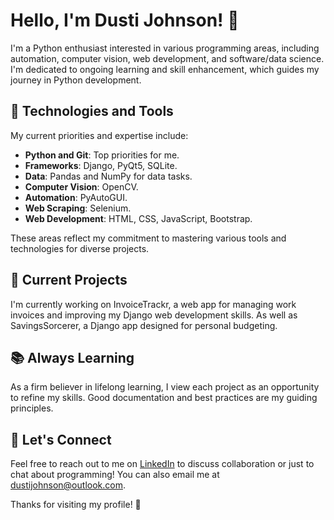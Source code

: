 # Hello, I'm Dusti Johnson! 👋

I'm a Python enthusiast interested in various programming areas, including automation, computer vision, web development, and software/data science. I'm dedicated to ongoing learning and skill enhancement, which guides my journey in Python development.

## 🔧 Technologies and Tools

My current priorities and expertise include:

- **Python and Git**: Top priorities for me.
- **Frameworks**: Django, PyQt5, SQLite.
- **Data**: Pandas and NumPy for data tasks.
- **Computer Vision**: OpenCV.
- **Automation**: PyAutoGUI.
- **Web Scraping**: Selenium.
- **Web Development**: HTML, CSS, JavaScript, Bootstrap.

These areas reflect my commitment to mastering various tools and technologies for diverse projects.

## 🌱 Current Projects

I'm currently working on InvoiceTrackr, a web app for managing work invoices and improving my Django web development skills. As well as SavingsSorcerer, a Django app designed for personal budgeting.

## 📚 Always Learning

As a firm believer in lifelong learning, I view each project as an opportunity to refine my skills. Good documentation and best practices are my guiding principles.

## 🤝 Let's Connect

Feel free to reach out to me on [LinkedIn](https://www.linkedin.com/in/dusti-johnson/) to discuss collaboration or just to chat about programming! You can also email me at dustijohnson@outlook.com.

Thanks for visiting my profile! 🚀
